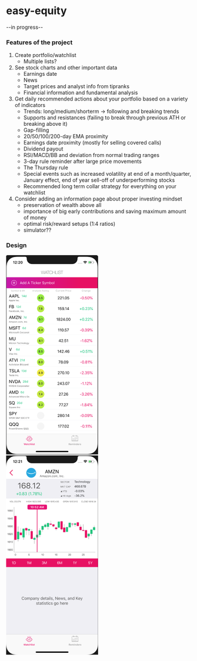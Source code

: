 # easy-equity

--in progress--

### Features of the project

1. Create portfolio/watchlist
   + Multiple lists?
2. See stock charts and other important data
   + Earnings date
   + News
   + Target prices and analyst info from tipranks
   + Financial information and fundamental analysis
3. Get daily recommended actions about your portfolio based on a variety of indicators
   + Trends: long/medium/shorterm -> following and breaking trends
   + Supports and resistances (failing to break through previous ATH or breaking above it)
   + Gap-filling
   + 20/50/100/200-day EMA proximity
   + Earnings date proximity (mostly for selling covered calls)
   + Dividend payout
   + RSI/MACD/BB and deviation from normal trading ranges
   + 3-day rule reminder after large price movements
   + The Thursday rule
   + Special events such as increased volatility at end of a month/quarter, January effect, end of year sell-off of     underperforming stocks
   + Recommended long term collar strategy for everything on your watchlist
4. Consider adding an information page about proper investing mindset
   + preservation of wealth above all
   + importance of big early contributions and saving maximum amount of money
   + optimal risk/reward setups (1:4 ratios)
   + simulator??

### Design
<img src="screenshots/Watchlist_ss.png" width="250"/> &nbsp;&nbsp;&nbsp;&nbsp;&nbsp;<img src="screenshots/Details_ss.png" width="250"/>
